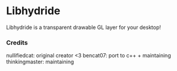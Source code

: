 # Libhydride

Libhydride is a transparent drawable GL layer for your desktop!

### Credits

nullifiedcat: original creator <3
bencat07: port to c++ + maintaining
thinkingmaster: maintaining
